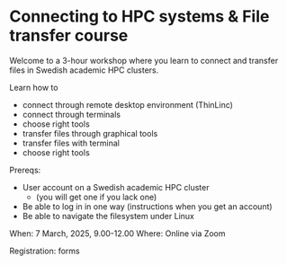 # Connecting to HPC systems & File transfer course

Welcome to a 3-hour workshop where you learn to connect and transfer files in Swedish academic HPC clusters. 

Learn how to 

- connect through remote desktop environment (ThinLinc)
- connect through terminals
- choose right tools
- transfer files through graphical tools
- transfer files with terminal
- choose right tools

Prereqs: 
- User account on a Swedish academic HPC cluster
    - (you will get one if you lack one)
- Be able to log in in one way (instructions when you get an account)
- Be able to navigate the filesystem under Linux 

When: 7 March, 2025, 9.00-12.00
Where: Online via Zoom

Registration: forms

